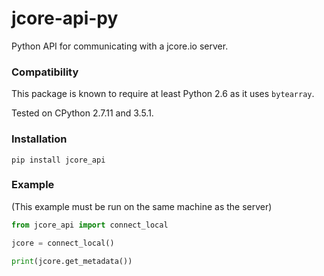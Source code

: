 # jcore-api-py

Python API for communicating with a jcore.io server.

### Compatibility

This package is known to require at least Python 2.6 as it uses `bytearray`.

Tested on CPython 2.7.11 and 3.5.1.

### Installation

```
pip install jcore_api
```

### Example

(This example must be run on the same machine as the server)

```py
from jcore_api import connect_local

jcore = connect_local()

print(jcore.get_metadata())
```
